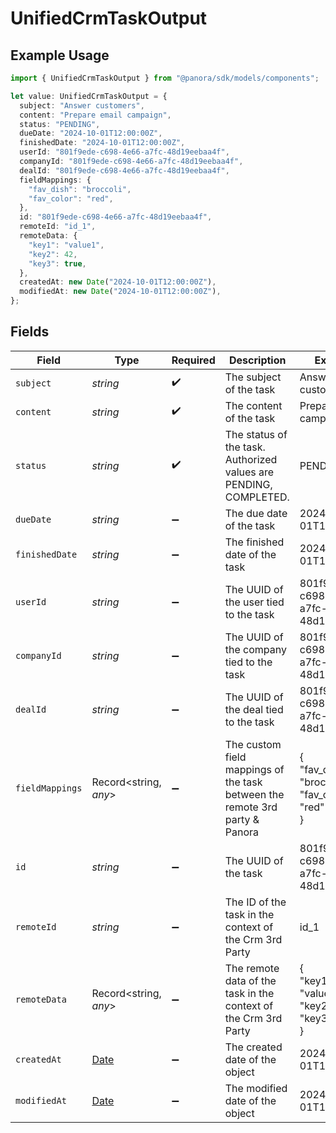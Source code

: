# UnifiedCrmTaskOutput

## Example Usage

```typescript
import { UnifiedCrmTaskOutput } from "@panora/sdk/models/components";

let value: UnifiedCrmTaskOutput = {
  subject: "Answer customers",
  content: "Prepare email campaign",
  status: "PENDING",
  dueDate: "2024-10-01T12:00:00Z",
  finishedDate: "2024-10-01T12:00:00Z",
  userId: "801f9ede-c698-4e66-a7fc-48d19eebaa4f",
  companyId: "801f9ede-c698-4e66-a7fc-48d19eebaa4f",
  dealId: "801f9ede-c698-4e66-a7fc-48d19eebaa4f",
  fieldMappings: {
    "fav_dish": "broccoli",
    "fav_color": "red",
  },
  id: "801f9ede-c698-4e66-a7fc-48d19eebaa4f",
  remoteId: "id_1",
  remoteData: {
    "key1": "value1",
    "key2": 42,
    "key3": true,
  },
  createdAt: new Date("2024-10-01T12:00:00Z"),
  modifiedAt: new Date("2024-10-01T12:00:00Z"),
};
```

## Fields

| Field                                                                                         | Type                                                                                          | Required                                                                                      | Description                                                                                   | Example                                                                                       |
| --------------------------------------------------------------------------------------------- | --------------------------------------------------------------------------------------------- | --------------------------------------------------------------------------------------------- | --------------------------------------------------------------------------------------------- | --------------------------------------------------------------------------------------------- |
| `subject`                                                                                     | *string*                                                                                      | :heavy_check_mark:                                                                            | The subject of the task                                                                       | Answer customers                                                                              |
| `content`                                                                                     | *string*                                                                                      | :heavy_check_mark:                                                                            | The content of the task                                                                       | Prepare email campaign                                                                        |
| `status`                                                                                      | *string*                                                                                      | :heavy_check_mark:                                                                            | The status of the task. Authorized values are PENDING, COMPLETED.                             | PENDING                                                                                       |
| `dueDate`                                                                                     | *string*                                                                                      | :heavy_minus_sign:                                                                            | The due date of the task                                                                      | 2024-10-01T12:00:00Z                                                                          |
| `finishedDate`                                                                                | *string*                                                                                      | :heavy_minus_sign:                                                                            | The finished date of the task                                                                 | 2024-10-01T12:00:00Z                                                                          |
| `userId`                                                                                      | *string*                                                                                      | :heavy_minus_sign:                                                                            | The UUID of the user tied to the task                                                         | 801f9ede-c698-4e66-a7fc-48d19eebaa4f                                                          |
| `companyId`                                                                                   | *string*                                                                                      | :heavy_minus_sign:                                                                            | The UUID of the company tied to the task                                                      | 801f9ede-c698-4e66-a7fc-48d19eebaa4f                                                          |
| `dealId`                                                                                      | *string*                                                                                      | :heavy_minus_sign:                                                                            | The UUID of the deal tied to the task                                                         | 801f9ede-c698-4e66-a7fc-48d19eebaa4f                                                          |
| `fieldMappings`                                                                               | Record<string, *any*>                                                                         | :heavy_minus_sign:                                                                            | The custom field mappings of the task between the remote 3rd party & Panora                   | {<br/>"fav_dish": "broccoli",<br/>"fav_color": "red"<br/>}                                    |
| `id`                                                                                          | *string*                                                                                      | :heavy_minus_sign:                                                                            | The UUID of the task                                                                          | 801f9ede-c698-4e66-a7fc-48d19eebaa4f                                                          |
| `remoteId`                                                                                    | *string*                                                                                      | :heavy_minus_sign:                                                                            | The ID of the task in the context of the Crm 3rd Party                                        | id_1                                                                                          |
| `remoteData`                                                                                  | Record<string, *any*>                                                                         | :heavy_minus_sign:                                                                            | The remote data of the task in the context of the Crm 3rd Party                               | {<br/>"key1": "value1",<br/>"key2": 42,<br/>"key3": true<br/>}                                |
| `createdAt`                                                                                   | [Date](https://developer.mozilla.org/en-US/docs/Web/JavaScript/Reference/Global_Objects/Date) | :heavy_minus_sign:                                                                            | The created date of the object                                                                | 2024-10-01T12:00:00Z                                                                          |
| `modifiedAt`                                                                                  | [Date](https://developer.mozilla.org/en-US/docs/Web/JavaScript/Reference/Global_Objects/Date) | :heavy_minus_sign:                                                                            | The modified date of the object                                                               | 2024-10-01T12:00:00Z                                                                          |